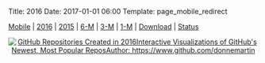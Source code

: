 Title: 2016
Date: 2017-01-01 06:00
Template: page_mobile_redirect

[Mobile](./2016-mobile) | [2016](./2016) | [2015](./2015) | [6-M](./6-month) | [3-M](./3-month) | [1-M](./1-month) | [Download](./faq#can-i-viz-offline) | [Status](https://trust.tableau.com/status/tableau-public)

<div class="container">
<div class='tableauPlaceholder' id='viz1483223835999' align="center" style='position: relative'><noscript><a href='http:&#47;&#47;donnemartin.com&#47;viz&#47;pages&#47;2016'><img alt='GitHub Repositories Created in 2016Interactive Visualizations of GitHub&#39;s Newest, Most Popular ReposAuthor: https:&#47;&#47;www.github.com&#47;donnemartin ' src='https:&#47;&#47;public.tableau.com&#47;static&#47;images&#47;Gi&#47;GitHub2016&#47;viz&#47;1_rss.png' style='border: none' /></a></noscript><object class='tableauViz'  style='display:none;'><param name='host_url' value='https%3A%2F%2Fpublic.tableau.com%2F' /> <param name='site_root' value='' /><param name='name' value='GitHub2016&#47;viz' /><param name='tabs' value='no' /><param name='toolbar' value='yes' /><param name='static_image' value='https:&#47;&#47;public.tableau.com&#47;static&#47;images&#47;Gi&#47;GitHub2016&#47;viz&#47;1.png' /> <param name='animate_transition' value='yes' /><param name='display_static_image' value='no' /><param name='display_spinner' value='yes' /><param name='display_overlay' value='yes' /><param name='display_count' value='no' /></object></div>                <script type='text/javascript'>                    var divElement = document.getElementById('viz1483223835999');                    var vizElement = divElement.getElementsByTagName('object')[0];                    vizElement.style.minWidth='654px';vizElement.style.maxWidth='904px';vizElement.style.width='100%';vizElement.style.height='719px';                    var scriptElement = document.createElement('script');                    scriptElement.src = 'https://public.tableau.com/javascripts/api/viz_v1.js';                    vizElement.parentNode.insertBefore(scriptElement, vizElement);                </script>
</div>
